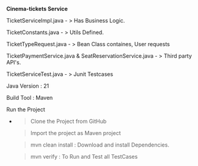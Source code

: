 **Cinema-tickets Service**

TicketServiceImpl.java - > Has Business Logic.

TicketConstants.java - > Utils Defined.

TicketTypeRequest.java - > Bean Class containes, User requests

TicketPaymentService.java & SeatReservationService.java - > Third party API's.

TicketServiceTest.java - > Junit Testcases



Java Version : 21

Build Tool : Maven

Run the Project


 - > Clone the Project from GitHub
   
   > Import the project as Maven project
   
   > mvn clean install : Download and install Dependencies.
   
   > mvn verify : To Run and Test all TestCases


